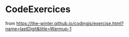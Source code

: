 # CodeExercices
from https://the-winter.github.io/codingjs/exercise.html?name=lastDigit&title=Warmup-1

